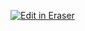 <p><a target="_blank" href="https://app.eraser.io/workspace/mGC0P4tnHWLIkZq2Lyxn" id="edit-in-eraser-github-link"><img alt="Edit in Eraser" src="https://firebasestorage.googleapis.com/v0/b/second-petal-295822.appspot.com/o/images%2Fgithub%2FOpen%20in%20Eraser.svg?alt=media&amp;token=968381c8-a7e7-472a-8ed6-4a6626da5501"></a></p>





<!--- Eraser file: https://app.eraser.io/workspace/mGC0P4tnHWLIkZq2Lyxn --->